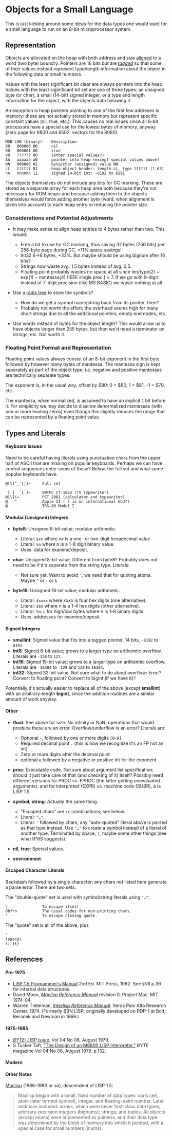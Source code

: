 Objects for a Small Language
============================

This is just kicking around some ideas for the data types one would
want for a small language to run on an 8-bit microprocessor system.

Representation
--------------

Objects are allocated on the heap with both address and size [aligned]
to a word (two byte) boundry. Pointers are 16 bits but are _[tagged]_
so that some of their values instead represent type/length information
about the object in the following data or small numbers.

Values with the least significant bit clear are always pointers into
the heap. Values with the least siginificant bit set are one of three
types: an unsigned byte (or char), a small (14-bit) signed integer, or
a type and length information for the object, with the objects data
following it.

An exception is heap pointers pointing to one of the first few
addreses in memory: these are not actually stored in memory but
represent specific constant values (nil, true, etc.). This causes no
real issues since all 8-bit processors have a special use for the
lowest bytes of memory, anyway (zero page for 6800 and 6502, vectors
for the 8080).

    MSB LSB (binary)    Description
    00   000000 00      nil
    00   000001 00      true
    00   ?????? 00      (other special values?)
    AA   aaaaaa a0      pointer into heap (except special values above)
    NN   000000 01      byte/char (unsigned) value NN
    LL   tttttt 01      heap object header: length LL, type tttttt (1-63)
    nn   nnnnnn 11      signed 14-bit int: -8192 to 8191

The objects themselves do not include any bits for GC marking. These
are stored as a separate array for each heap area both because they're
not necessary for ROM heaps and because adding them to the objects
themselves would force adding another byte (word, when alignment is
taken into account) to each heap entry or reducing the pointer size.

### Considerations and Potential Adjustments

- It may make sense to align heap entries to 4 bytes rather than two.
  This would:
  - Free a bit to use for GC marking, thus saving 32 bytes (256 bits)
    per 256-byte page during GC. >11% space savings!
  - Int32 6→8 bytes, +33%. But maybe should be using bignum after 16 bits?
  - Strings now waste avg. 1.5 bytes instead of avg. 0.5.
  - Floating point probably wastes no space at all since len/type(2) +
    exp(1) + mantessa(4) (IEEE single prec.) = 7. If we go with
    9-digit instead of 7-digit precision (like MS BASIC) we waste
    nothing at all.

- Use a [radix tree] to store the symbols?
  - How do we get a symbol name/string back from its pointer, then?
  - Probably not worth the effort; the overhead seems high for many
    short strings due to all the additional pointers, empty end nodes,
    etc.

- Use words instead of bytes for the object length? This would allow
  us to have objects longer than 255 bytes, but then we'd need a
  terminator on strings, etc. Not worth it.

### Floating Point Format and Representation

Floating point values always consist of an 8-bit exponent in the first
byte, followed by however many bytes of mantessa. The mantessa sign is
kept separately as part of the object type; i.e. negative and positive
mantessas are technically separate types.

The exponent is, in the usual way, offset by $80: 0 = $80, 1 = $81,
-1 = $79, etc.

The mantessa, when normalized, is assumed to have an implicit `1` bit
before it. For simplicity we may decide to disallow denormalized
mantessas (with one or more leading zeros) even though this slightly
reduces the range that can be represented by a floating point value.


Types and Literals
------------------

#### Keyboard Issues

Need to be careful having literals using punctuation chars from the
upper half of ASCII that are missing on popular keyboards. Perhaps we
can have control sequences enter some of these? Below, the full set
and what some popular keyboards have.

    @[\]^_`{|}~     Full set

     [ ]  `{ }~     SWTPC CT-1024 (TV Typewriter)
    @[\]↑←`         PET 2001 (calculator and typewriter)
    @   ^           Apple II ( ] is on international kbd?)
    @               TRS-80 Model I

#### Modular (Unsigned) Integers

- __byte8__: Unsigned 8-bit value; modular arithmetic.
  - Literal: `$xx` where _xx_ is a one- or two-digit hexadecimal value
  - Literal: `%n` where _n_ is a 1-8 digit binary value.
  - Uses: data for examine/deposit.

- __char__: Unsigned 8-bit value. Different from byte8? Probably does
  not need to be if it's separate from the string type. Literals:
  - Not sure yet. Want to avoid `'`; we need that for quoting atoms.
    Maybe `^` or `:` or `&`

- __byte16__: Unsigned 16-bit value; modular arithmetic.
  - Literal: `$xxxx` where _xxxx_ is four hex digits (one alternative).
  - Literal: `$$n` where _n_ is a 1-4 hex digits (other alternative).
  - Literal: `%n.n` for high/low bytes where _n_ is 1-8 binary digits.
  - Uses: addresses for examine/deposit.

#### Signed Integers

- __smallint__: Signed value that fits into a tagged pointer.
  14 bits, `-8192` to `8191`.
- __int8__: Signed 8-bit value; grows to a larger type on arithemtic
  overflow. Literals are `-128` to `127`.
- __int16__: Signed 15-bit value; grows to a larger type on arithemtic
  overflow. Literals are `-16384` to `-129` and `128` to `16383`.
- __int32__: Signed 32-bit value. Not sure what to do about overflow:
  Error? Convert to floating point? Convert to bigint (if we have it)?

Potentially it's actually easier to replace all of the above (except
__smallint__) with an arbitrary-length __bigint__, since the addition
routines are a similar amount of work anyway.

#### Other

- __float__: See above for size. No infinity or NaN; operations that
  would produce these are an error. Overflow/underflow is an error?
  Literals are:
  - Optional `-`, followed by one or more digits `[0-9]`.
  - Required decimal point `.` (this is how we recognize it's an FP
    not an int)
  - Zero or more digits after the decimal point.
  - optional `e` followed by a negative or positive int for the
    exponent.

- __proc__: Executable code. Not sure about argument list
  specification; should it just take care of that (and checking of it)
  itself? Possibly need different versions for PROC vs. FPROC (the
  latter getting unevaluated arguments), and for interpreted (EXPR)
  vs. machine code (SUBR), à la LISP 1.5.

- __symbol__, __string__: Actually the same thing.
  - "Escaped chars" are `\c` combinations; see below.
  - Literal: `"…"`.
  - Literal: `'` followed by chars; any "auto-quoted" literal above is
    parsed as that type instead. Use `"…"` to create a symbol instead
    of a literal of another type. Terminated by space, `)`, maybe some
    other things (see what R²RS suggests).

- __nil__, __true__: Special values.

- __environment__:

#### Escaped Character Literals

Backslash followed by a single character; any chars not listed here
generate a parse error. There are two sets.

The "double-quote" set is used with symbol/string literals using `"…"`:

    \               To escape itself
    0bfrn           The usual codes for non-printing chars.
    "               To escape closing quote.

The "quote" set is all of the above, plus

    '
    (space)
    ()[]{}


References
----------

#### Pre-1975

- [LISP 1.5 Programmer's Manual][lisp1.5] 2nd Ed. MIT Press, 1962. See
  §VII p.36 for internal data structures.
- David Moon, [_Maclisp Reference Manual_][moonual] revision 0.
  Project Mac, MIT. 1974-04.
- Warren Tietelman, [_Interlisp Reference Manual_][interlisp74]. Xeros
  Palo Alto Research Center. 1974. (Formerly BBN LISP; originally
  developed on PDP-1 at Bolt, Beranek and Newman in 1966.)

#### 1975-1985

- [_BYTE: LISP_ issue][byte7908]. Vol 04 No 08, August 1979.
- S Tucker Taft, ["The Design of an M6800 LISP Interpreter."][taft79]
  _BYTE_ magazine Vol 04 No 08, August
  1979. p.132.

#### Modern

#### Other Notes

[Maclisp][wp-maclisp] (1966-1980 or so), descendent of LISP 1.5:

> Maclisp began with a small, fixed number of data types: cons cell,
> atom (later termed symbol), integer, and floating-point number.
> Later additions included: arrays, which were never first-class data
> types; arbitrary-precision integers (bignums); strings; and tuples.
> All objects (except inums) were implemented as pointers, and their
> data type was determined by the block of memory into which it
> pointed, with a special case for small numbers (inums).



<!-------------------------------------------------------------------->
[aligned]: https://en.wikipedia.org/wiki/Data_structure_alignment
[radix tree]: https://en.wikipedia.org/wiki/Radix_tree
[tagged]: https://en.wikipedia.org/wiki/Tagged_pointer

<!-- Refs: pre-1975 -->
[interlisp74]: https://archive.org/details/bitsavers_xeroxinterfMan_35779510
[lisp1.5]: http://web.cse.ohio-state.edu/~rountev.1/6341/pdf/Manual.pdf
[moonual]: https://en.wikipedia.org/wiki/David_A._Moon

<!-- Refs: 1975-1985 -->
[byte7908]: https://archive.org/details/BYTE_Vol_04-08_1979-08_Lisp
[taft79]: https://archive.org/details/BYTE_Vol_04-08_1979-08_Lisp/page/n133

<!-- Refs: Other Notes -->
[wp-maclisp]: https://en.wikipedia.org/wiki/Maclisp
